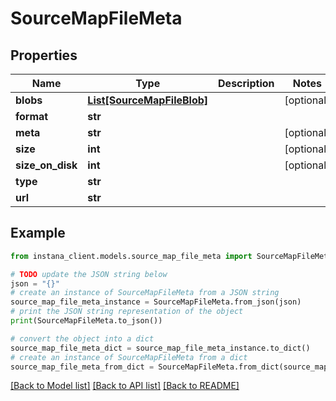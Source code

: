 # SourceMapFileMeta


## Properties

Name | Type | Description | Notes
------------ | ------------- | ------------- | -------------
**blobs** | [**List[SourceMapFileBlob]**](SourceMapFileBlob.md) |  | [optional] 
**format** | **str** |  | 
**meta** | **str** |  | [optional] 
**size** | **int** |  | [optional] 
**size_on_disk** | **int** |  | [optional] 
**type** | **str** |  | 
**url** | **str** |  | 

## Example

```python
from instana_client.models.source_map_file_meta import SourceMapFileMeta

# TODO update the JSON string below
json = "{}"
# create an instance of SourceMapFileMeta from a JSON string
source_map_file_meta_instance = SourceMapFileMeta.from_json(json)
# print the JSON string representation of the object
print(SourceMapFileMeta.to_json())

# convert the object into a dict
source_map_file_meta_dict = source_map_file_meta_instance.to_dict()
# create an instance of SourceMapFileMeta from a dict
source_map_file_meta_from_dict = SourceMapFileMeta.from_dict(source_map_file_meta_dict)
```
[[Back to Model list]](../README.md#documentation-for-models) [[Back to API list]](../README.md#documentation-for-api-endpoints) [[Back to README]](../README.md)



